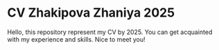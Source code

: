 # CV Zhakipova Zhaniya 2025
Hello, this repository represent my CV by 2025. You can get acquainted with my experience and skills. Nice to meet you!
